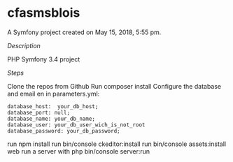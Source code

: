 cfasmsblois
===========

A Symfony project created on May 15, 2018, 5:55 pm.

*Description*

PHP Symfony 3.4 project

*Steps*

  Clone the repos from Github
  Run composer install
  Configure the database and email en in parameters.yml:
  
    database_host:  your_db_host;
    database_port: null;
    database_name: your_db_name;
    database_user: your_db_user_wich_is_not_root
    database_password: your_db_password;
  
  run npm install
  run bin/console ckeditor:install
  run bin/console assets:install web
  run a server with php bin/console server:run
